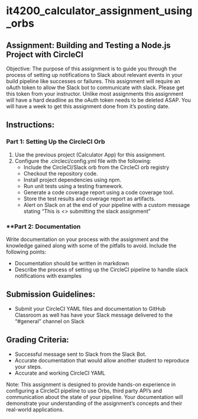 # it4200_calculator_assignment_using_orbs

## Assignment: Building and Testing a Node.js Project with CircleCI

Objective: The purpose of this assignment is to guide you through the process of setting up notifications to Slack about relevant events in your build pipeline like successes or failures. This assignment will require an oAuth token to allow the Slack bot to communicate with slack. Please get this token from your instructor. Unlike most assignments this assignment will have a hard deadline as the oAuth token needs to be deleted ASAP. You will have a week to get this assignment done from it’s posting date.

## Instructions:

### Part 1: Setting Up the CircleCI Orb 
1. Use the previous project (Calculator App) for this assignment. 
2. Configure the .circleci/config.yml file with the following: 
    - Include the CircleCI/Slack orb from the CircleCI orb registry 
    - Checkout the repository code. 
    - Install project dependencies using npm. 
    - Run unit tests using a testing framework. 
    - Generate a code coverage report using a code coverage tool. 
    - Store the test results and coverage report as artifacts. 
    - Alert on Slack on at the end of your pipeline with a custom message stating “This is <> submitting the slack assignment”

### **Part 2: Documentation 
Write documentation on your process with the assignment and the knowledge gained along with some of the pitfalls to avoid. Include the following points: 
- Documentation should be written in markdown 
- Describe the process of setting up the CircleCI pipeline to handle slack notifications with examples

## Submission Guidelines: 
- Submit your CircleCI YAML files and documentation to GitHub Classroom as well has have your Slack message delivered to the “#general” channel on Slack

## Grading Criteria: 
- Successful message sent to Slack from the Slack Bot. 
- Accurate documentation that would allow another student to reproduce your steps. 
- Accurate and working CircleCI YAML

Note: This assignment is designed to provide hands-on experience in configuring a CircleCI pipeline to use Orbs, third party API’s and communication about the state of your pipeline. Your documentation will demonstrate your understanding of the assignment’s concepts and their real-world applications.

